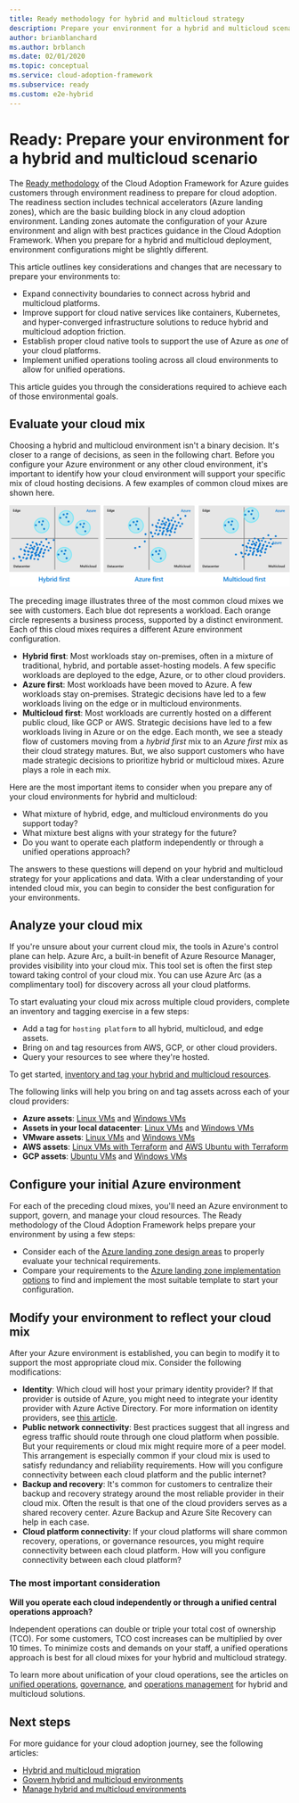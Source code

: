 ```yaml
---
title: Ready methodology for hybrid and multicloud strategy
description: Prepare your environment for a hybrid and multicloud scenario with Azure landing zones.
author: brianblanchard
ms.author: brblanch
ms.date: 02/01/2020
ms.topic: conceptual
ms.service: cloud-adoption-framework
ms.subservice: ready
ms.custom: e2e-hybrid
---
```


# Ready: Prepare your environment for a hybrid and multicloud scenario

The [Ready methodology](../../ready/index.md) of the Cloud Adoption Framework for Azure guides customers through environment readiness to prepare for cloud adoption. The readiness section includes technical accelerators (Azure landing zones), which are the basic building block in any cloud adoption environment. Landing zones automate the configuration of your Azure environment and align with best practices guidance in the Cloud Adoption Framework. When you prepare for a hybrid and multicloud deployment, environment configurations might be slightly different.

This article outlines key considerations and changes that are necessary to prepare your environments to:

- Expand connectivity boundaries to connect across hybrid and multicloud platforms.
- Improve support for cloud native services like containers, Kubernetes, and hyper-converged infrastructure solutions to reduce hybrid and multicloud adoption friction.
- Establish proper cloud native tools to support the use of Azure as *one* of your cloud platforms.
- Implement unified operations tooling across all cloud environments to allow for unified operations.

This article guides you through the considerations required to achieve each of those environmental goals.

## Evaluate your cloud mix

Choosing a hybrid and multicloud environment isn't a binary decision. It's closer to a range of decisions, as seen in the following chart. Before you configure your Azure environment or any other cloud environment, it's important to identify how your cloud environment will support your specific mix of cloud hosting decisions. A few examples of common cloud mixes are shown here.

![Three illustrations showing how different customers distribute workloads across cloud providers.](../../_images/hybrid/cloud-mix.png)

The preceding image illustrates three of the most common cloud mixes we see with customers. Each blue dot represents a workload. Each orange circle represents a business process, supported by a distinct environment. Each of this cloud mixes requires a different Azure environment configuration.

- **Hybrid first**: Most workloads stay on-premises, often in a mixture of traditional, hybrid, and portable asset-hosting models. A few specific workloads are deployed to the edge, Azure, or to other cloud providers.
- **Azure first**: Most workloads have been moved to Azure. A few workloads stay on-premises. Strategic decisions have led to a few workloads living on the edge or in multicloud environments.
- **Multicloud first**: Most workloads are currently hosted on a different public cloud, like GCP or AWS. Strategic decisions have led to a few workloads living in Azure or on the edge. Each month, we see a steady flow of customers moving from a *hybrid first* mix to an *Azure first* mix as their cloud strategy matures. But, we also support customers who have made strategic decisions to prioritize hybrid or multicloud mixes. Azure plays a role in each mix.

Here are the most important items to consider when you prepare any of your cloud environments for hybrid and multicloud:

- What mixture of hybrid, edge, and multicloud environments do you support today?
- What mixture best aligns with your strategy for the future?
- Do you want to operate each platform independently or through a unified operations approach?

The answers to these questions will depend on your hybrid and multicloud strategy for your applications and data. With a clear understanding of your intended cloud mix, you can begin to consider the best configuration for your environments.

## Analyze your cloud mix

If you're unsure about your current cloud mix, the tools in Azure's control plane can help. Azure Arc, a built-in benefit of Azure Resource Manager, provides visibility into your cloud mix. This tool set is often the first step toward taking control of your cloud mix. You can use Azure Arc (as a complimentary tool) for discovery across all your cloud platforms.

To start evaluating your cloud mix across multiple cloud providers, complete an inventory and tagging exercise in a few steps:

- Add a tag for `hosting platform` to all hybrid, multicloud, and edge assets.
- Bring on and tag resources from AWS, GCP, or other cloud providers.
- Query your resources to see where they're hosted.

To get started, [inventory and tag your hybrid and multicloud resources](../../manage/hybrid/server/best-practices/arc-inventory-tagging.md).

The following links will help you bring on and tag assets across each of your cloud providers:

- **Azure assets**: [Linux VMs](../../manage/hybrid/server/best-practices/arm-template-linux.md) and [Windows VMs](../../manage/hybrid/server/best-practices/arm-template-windows.md)
- **Assets in your local datacenter**: [Linux VMs](../../manage/hybrid/server/best-practices/onboard-server-linux.md) and [Windows VMs](../../manage/hybrid/server/best-practices/onboard-server-windows.md)
- **VMware assets**: [Linux VMs](../../manage/hybrid/server/best-practices/vmware-scaled-powercli-linux.md) and [Windows VMs](../../manage/hybrid/server/best-practices/vmware-scaled-powercli-windows.md)
- **AWS assets**: [Linux VMs with Terraform](../../manage/hybrid/server/best-practices/aws-terraform-al2.md) and [AWS Ubuntu with Terraform](../../manage/hybrid/server/best-practices/aws-terraform-ubuntu.md)
- **GCP assets**: [Ubuntu VMs](../../manage/hybrid/server/best-practices/gcp-terraform-ubuntu.md) and [Windows VMs](../../manage/hybrid/server/best-practices/gcp-terraform-windows.md)

## Configure your initial Azure environment

For each of the preceding cloud mixes, you'll need an Azure environment to support, govern, and manage your cloud resources. The Ready methodology of the Cloud Adoption Framework helps prepare your environment by using a few steps:

- Consider each of the [Azure landing zone design areas](../../ready/landing-zone/design-areas.md) to properly evaluate your technical requirements.
- Compare your requirements to the [Azure landing zone implementation options](../../ready/landing-zone/implementation-options.md) to find and implement the most suitable template to start your configuration.

## Modify your environment to reflect your cloud mix

After your Azure environment is established, you can begin to modify it to support the most appropriate cloud mix. Consider the following modifications:

- **Identity**: Which cloud will host your primary identity provider? If that provider is outside of Azure, you might need to integrate your identity provider with Azure Active Directory. For more information on identity providers, see [this article](/azure/active-directory/external-identities/identity-providers).
- **Public network connectivity**: Best practices suggest that all ingress and egress traffic should route through one cloud platform when possible. But your requirements or cloud mix might require more of a peer model. This arrangement is especially common if your cloud mix is used to satisfy redundancy and reliability requirements. How will you configure connectivity between each cloud platform and the public internet?
- **Backup and recovery**: It's common for customers to centralize their backup and recovery strategy around the most reliable provider in their cloud mix. Often the result is that one of the cloud providers serves as a shared recovery center. Azure Backup and Azure Site Recovery can help in each case.
- **Cloud platform connectivity**: If your cloud platforms will share common recovery, operations, or governance resources, you might require connectivity between each cloud platform. How will you configure connectivity between each cloud platform?

### The most important consideration

**Will you operate each cloud independently or through a unified central operations approach?**

Independent operations can double or triple your total cost of ownership (TCO). For some customers, TCO cost increases can be multiplied by over 10 times. To minimize costs and demands on your staff, a unified operations approach is best for all cloud mixes for your hybrid and multicloud strategy.

To learn more about unification of your cloud operations, see the articles on [unified operations](./unified-operations.md), [governance](./govern.md), and [operations management](./manage.md) for hybrid and multicloud solutions.

## Next steps

For more guidance for your cloud adoption journey, see the following articles:

- [Hybrid and multicloud migration](./migrate.md)
- [Govern hybrid and multicloud environments](./govern.md)
- [Manage hybrid and multicloud environments](./manage.md)
